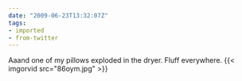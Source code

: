 ```yaml
---
date: "2009-06-23T13:32:07Z"
tags:
- imported
- from-twitter
---
```

Aaand one of my pillows exploded in the dryer. Fluff everywhere. {{< imgorvid src="86oym.jpg" >}}
